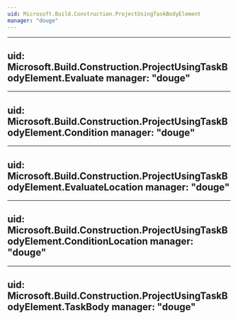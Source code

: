```yaml
---
uid: Microsoft.Build.Construction.ProjectUsingTaskBodyElement
manager: "douge"
---
```


---
uid: Microsoft.Build.Construction.ProjectUsingTaskBodyElement.Evaluate
manager: "douge"
---

---
uid: Microsoft.Build.Construction.ProjectUsingTaskBodyElement.Condition
manager: "douge"
---

---
uid: Microsoft.Build.Construction.ProjectUsingTaskBodyElement.EvaluateLocation
manager: "douge"
---

---
uid: Microsoft.Build.Construction.ProjectUsingTaskBodyElement.ConditionLocation
manager: "douge"
---

---
uid: Microsoft.Build.Construction.ProjectUsingTaskBodyElement.TaskBody
manager: "douge"
---
